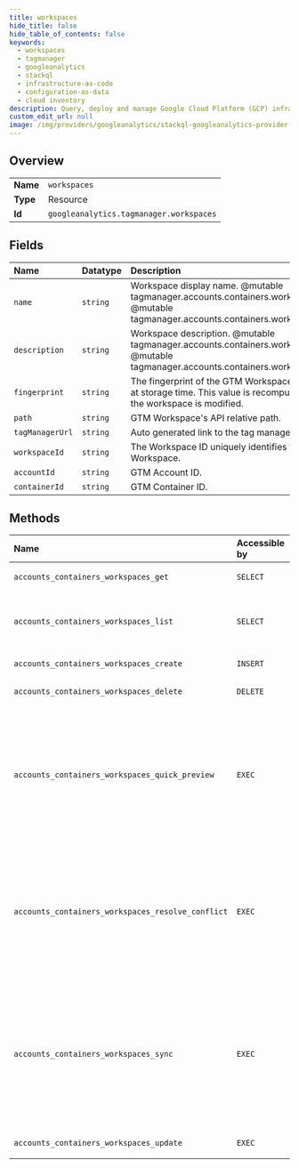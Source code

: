 ```yaml
---
title: workspaces
hide_title: false
hide_table_of_contents: false
keywords:
  - workspaces
  - tagmanager
  - googleanalytics    
  - stackql
  - infrastructure-as-code
  - configuration-as-data
  - cloud inventory
description: Query, deploy and manage Google Cloud Platform (GCP) infrastructure and resources using SQL
custom_edit_url: null
image: /img/providers/googleanalytics/stackql-googleanalytics-provider-featured-image.png
---
```

  
    

## Overview
<table><tbody>
<tr><td><b>Name</b></td><td><code>workspaces</code></td></tr>
<tr><td><b>Type</b></td><td>Resource</td></tr>
<tr><td><b>Id</b></td><td><code>googleanalytics.tagmanager.workspaces</code></td></tr>
</tbody></table>

## Fields
| Name | Datatype | Description |
|:-----|:---------|:------------|
| `name` | `string` | Workspace display name. @mutable tagmanager.accounts.containers.workspaces.create @mutable tagmanager.accounts.containers.workspaces.update |
| `description` | `string` | Workspace description. @mutable tagmanager.accounts.containers.workspaces.create @mutable tagmanager.accounts.containers.workspaces.update |
| `fingerprint` | `string` | The fingerprint of the GTM Workspace as computed at storage time. This value is recomputed whenever the workspace is modified. |
| `path` | `string` | GTM Workspace's API relative path. |
| `tagManagerUrl` | `string` | Auto generated link to the tag manager UI |
| `workspaceId` | `string` | The Workspace ID uniquely identifies the GTM Workspace. |
| `accountId` | `string` | GTM Account ID. |
| `containerId` | `string` | GTM Container ID. |
## Methods
| Name | Accessible by | Required Params | Description |
|:-----|:--------------|:----------------|:------------|
| `accounts_containers_workspaces_get` | `SELECT` | `accountsId, containersId, workspacesId` | Gets a Workspace. |
| `accounts_containers_workspaces_list` | `SELECT` | `accountsId, containersId` | Lists all Workspaces that belong to a GTM Container. |
| `accounts_containers_workspaces_create` | `INSERT` | `accountsId, containersId` | Creates a Workspace. |
| `accounts_containers_workspaces_delete` | `DELETE` | `accountsId, containersId, workspacesId` | Deletes a Workspace. |
| `accounts_containers_workspaces_quick_preview` | `EXEC` | `accountsId, containersId, workspacesId` | Quick previews a workspace by creating a fake container version from all entities in the provided workspace. |
| `accounts_containers_workspaces_resolve_conflict` | `EXEC` | `accountsId, containersId, workspacesId` | Resolves a merge conflict for a workspace entity by updating it to the resolved entity passed in the request. |
| `accounts_containers_workspaces_sync` | `EXEC` | `accountsId, containersId, workspacesId` | Syncs a workspace to the latest container version by updating all unmodified workspace entities and displaying conflicts for modified entities. |
| `accounts_containers_workspaces_update` | `EXEC` | `accountsId, containersId, workspacesId` | Updates a Workspace. |
